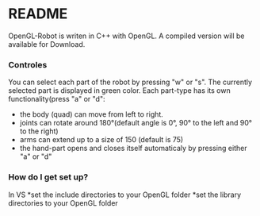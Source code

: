 # README #

OpenGL-Robot is writen in C++ with OpenGL. A compiled version will be available for Download.

### Controles ###

You can select each part of the robot by pressing "w" or "s". The currently selected part is displayed in green color.
Each part-type has its own functionality(press "a" or "d":
- the body (quad) can move from left to right.
- joints can rotate around 180°(default angle is 0°, 90° to the left and 90° to the right)
- arms can extend up to a size of 150 (default is 75)
- the hand-part opens and closes itself automaticaly by pressing either "a" or "d"

### How do I get set up? ###

In VS 
*set the include directories to your OpenGL folder
*set the library directories to your OpenGL folder
